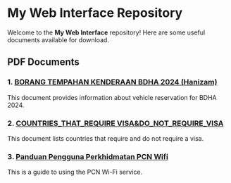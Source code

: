 # My Web Interface Repository

Welcome to the **My Web Interface** repository! Here are some useful documents available for download.

## PDF Documents

### 1. [BORANG TEMPAHAN KENDERAAN BDHA 2024 (Hanizam)](https://github.com/shahidinf9404/my-web-interface/raw/main/New%20folder/BORANG%20TEMPAHAN%20KENDERAAN%20BDHA%202024%28Hanizam%29.pdf)

This document provides information about vehicle reservation for BDHA 2024.

### 2. [COUNTRIES_THAT_REQUIRE VISA&DO_NOT_REQUIRE_VISA](https://github.com/shahidinf9404/my-web-interface/raw/main/New%20folder/COUNTRIES_THAT_REQUIRE%20VISA%26DO_NOT_REQUIRE%20VISA.pdf)

This document lists countries that require and do not require a visa.

### 3. [Panduan Pengguna Perkhidmatan PCN Wifi](https://github.com/shahidinf9404/my-web-interface/raw/main/New%20folder/Panduan%20Pengguna%20Perkhidmatan%20PCN%20Wifi.pdf)

This is a guide to using the PCN Wi-Fi service.
